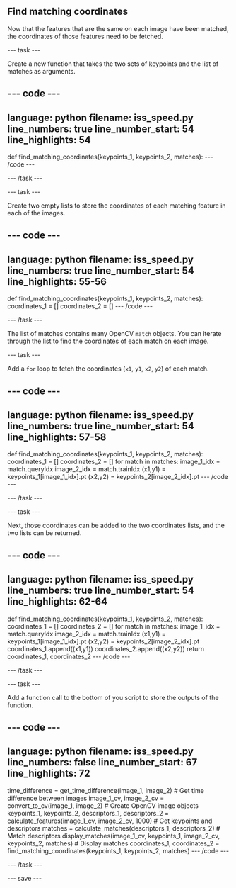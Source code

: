 ## Find matching coordinates

Now that the features that are the same on each image have been matched, the coordinates of those features need to be fetched.

--- task ---

Create a new function that takes the two sets of keypoints and the list of matches as arguments.

--- code ---
---
language: python
filename: iss_speed.py
line_numbers: true
line_number_start: 54
line_highlights: 54
---
def find_matching_coordinates(keypoints_1, keypoints_2, matches):
--- /code ---

--- /task ---

--- task ---

Create two empty lists to store the coordinates of each matching feature in each of the images.

--- code ---
---
language: python
filename: iss_speed.py
line_numbers: true
line_number_start: 54
line_highlights: 55-56
---
def find_matching_coordinates(keypoints_1, keypoints_2, matches):
    coordinates_1 = []
    coordinates_2 = []
--- /code ---

--- /task ---

The list of matches contains many OpenCV `match` objects. You can iterate through the list to find the coordinates of each match on each image.

--- task ---

Add a `for` loop to fetch the coordinates (`x1`, `y1`, `x2`, `y2`) of each match.

--- code ---
---
language: python
filename: iss_speed.py
line_numbers: true
line_number_start: 54
line_highlights: 57-58
---
def find_matching_coordinates(keypoints_1, keypoints_2, matches):
    coordinates_1 = []
    coordinates_2 = []
    for match in matches:
        image_1_idx = match.queryIdx
        image_2_idx = match.trainIdx
        (x1,y1) = keypoints_1[image_1_idx].pt
        (x2,y2) = keypoints_2[image_2_idx].pt
--- /code ---

--- /task ---

--- task ---

Next, those coordinates can be added to the two coordinates lists, and the two lists can be returned.

--- code ---
---
language: python
filename: iss_speed.py
line_numbers: true
line_number_start: 54
line_highlights: 62-64
---
def find_matching_coordinates(keypoints_1, keypoints_2, matches):
    coordinates_1 = []
    coordinates_2 = []
    for match in matches:
        image_1_idx = match.queryIdx
        image_2_idx = match.trainIdx
        (x1,y1) = keypoints_1[image_1_idx].pt
        (x2,y2) = keypoints_2[image_2_idx].pt
        coordinates_1.append((x1,y1))
        coordinates_2.append((x2,y2))
    return coordinates_1, coordinates_2
--- /code ---

--- /task ---

--- task ---

Add a function call to the bottom of you script to store the outputs of the function.

--- code ---
---
language: python
filename: iss_speed.py
line_numbers: false
line_number_start: 67
line_highlights: 72
---
time_difference = get_time_difference(image_1, image_2) # Get time difference between images
image_1_cv, image_2_cv = convert_to_cv(image_1, image_2) # Create OpenCV image objects
keypoints_1, keypoints_2, descriptors_1, descriptors_2 = calculate_features(image_1_cv, image_2_cv, 1000) # Get keypoints and descriptors
matches = calculate_matches(descriptors_1, descriptors_2) # Match descriptors
display_matches(image_1_cv, keypoints_1, image_2_cv, keypoints_2, matches) # Display matches
coordinates_1, coordinates_2 = find_matching_coordinates(keypoints_1, keypoints_2, matches)
--- /code ---

--- /task ---

--- save ---
